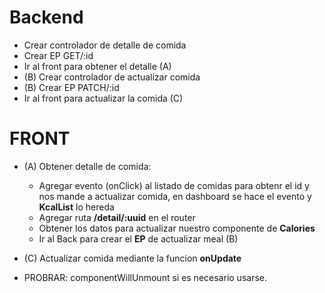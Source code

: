 # Backend

* Crear controlador de detalle de comida
* Crear EP GET/:id
* Ir al front para obtener el detalle (A)
* (B) Crear controlador de actualizar comida
* (B) Crear EP PATCH/:id
* Ir al front para actualizar la comida (C)


# FRONT
* (A) Obtener detalle de comida:
  * Agregar evento (onClick) al listado de comidas para obtenr el id y nos mande a actualizar comida, en dashboard se hace el evento y **KcalList** lo hereda
  * Agregar ruta **/detail/:uuid** en el router
  * Obtener los datos para actualizar nuestro componente de **Calories**
  * Ir al Back para crear el **EP** de actualizar meal (B)
* (C) Actualizar comida mediante la funcion **onUpdate**

* PROBRAR: componentWillUnmount si es necesario usarse.